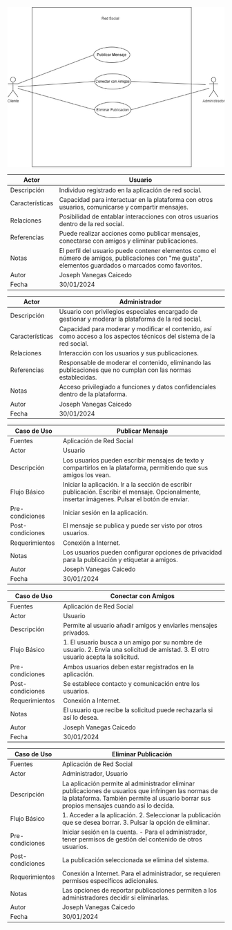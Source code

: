 <img src="Gestion_cajero.drawio.png">

Actor| Usuario
|---|---|
Descripción| Individuo registrado en la aplicación de red social.
Características| Capacidad para interactuar en la plataforma con otros usuarios, comunicarse y compartir mensajes.
Relaciones| Posibilidad de entablar interacciones con otros usuarios dentro de la red social.
Referencias| Puede realizar acciones como publicar mensajes, conectarse con amigos y eliminar publicaciones.
Notas| El perfil del usuario puede contener elementos como el número de amigos, publicaciones con "me gusta", elementos guardados o marcados como favoritos.
| Autor  | Joseph Vanegas Caicedo |
|Fecha | 30/01/2024 |

Actor| Administrador
|---|---|
Descripción| Usuario con privilegios especiales encargado de gestionar y moderar la plataforma de la red social.
Características| Capacidad para moderar y modificar el contenido, así como acceso a los aspectos técnicos del sistema de la red social.
Relaciones| Interacción con los usuarios y sus publicaciones.
Referencias| Responsable de moderar el contenido, eliminando las publicaciones que no cumplan con las normas establecidas.
Notas| Acceso privilegiado a funciones y datos confidenciales dentro de la plataforma.
| Autor  | Joseph Vanegas Caicedo |
|Fecha | 30/01/2024 |


Caso de Uso|	Publicar Mensaje
|---|---|
Fuentes| Aplicación de Red Social
Actor| Usuario
Descripción| Los usuarios pueden escribir mensajes de texto y compartirlos en la plataforma, permitiendo que sus amigos los vean.
Flujo Básico| Iniciar la aplicación. Ir a la sección de escribir publicación. Escribir el mensaje. Opcionalmente, insertar imágenes. Pulsar el botón de enviar.
Pre-condiciones| Iniciar sesión en la aplicación.
Post-condiciones| El mensaje se publica y puede ser visto por otros usuarios.
Requerimientos| Conexión a Internet.
Notas| Los usuarios pueden configurar opciones de privacidad para la publicación y etiquetar a amigos.
| Autor  | Joseph Vanegas Caicedo |
|Fecha | 30/01/2024 |


Caso de Uso	|Conectar con Amigos
|---|---|
Fuentes	|Aplicación de Red Social
Actor	|Usuario
Descripción |	Permite al usuario añadir amigos y enviarles mensajes privados.
Flujo Básico|	1. El usuario busca a un amigo por su nombre de usuario. 2. Envía una solicitud de amistad. 3. El otro usuario acepta la solicitud.
Pre-condiciones|	Ambos usuarios deben estar registrados en la aplicación.
Post-condiciones|	Se establece contacto y comunicación entre los usuarios.
Requerimientos|	Conexión a Internet.
Notas|	El usuario que recibe la solicitud puede rechazarla si así lo desea.
| Autor  | Joseph Vanegas Caicedo |
|Fecha | 30/01/2024 |

Caso de Uso|	Eliminar Publicación|
|---|---|
Fuentes|	Aplicación de Red Social
Actor|	Administrador, Usuario
Descripción	|La aplicación permite al administrador eliminar publicaciones de usuarios que infringen las normas de la plataforma. También permite al usuario borrar sus propios mensajes cuando así lo decida.
Flujo Básico|	1. Acceder a la aplicación. 2. Seleccionar la publicación que se desea borrar. 3. Pulsar la opción de eliminar.
Pre-condiciones	| Iniciar sesión en la cuenta. - Para el administrador, tener permisos de gestión del contenido de otros usuarios.
Post-condiciones|	La publicación seleccionada se elimina del sistema.
Requerimientos	|Conexión a Internet. Para el administrador, se requieren permisos específicos adicionales.
Notas|	Las opciones de reportar publicaciones permiten a los administradores decidir si eliminarlas.
| Autor  | Joseph Vanegas Caicedo |
|Fecha | 30/01/2024 |